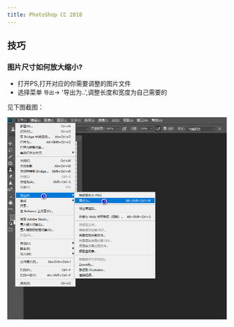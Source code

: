 ```yaml
---
title: PhotoShop CC 2018
---
```


## 技巧

### 图片尺寸如何放大缩小?

- 打开PS,打开对应的你需要调整的图片文件
- 选择菜单 `导出`-> '导出为..',调整长度和宽度为自己需要的

见下图截图：

![ps-resize](./img/ps-resize.png)

